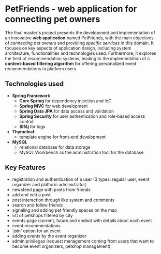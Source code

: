 # PetFriends - web application for connecting pet owners
The final master's project presents the development and implementation of an innovative **web application** named PetFriends, with the main objectives of _connecting pet owners_ and providing _specific services_ in this 
domain. It focuses on key aspects of application design, including system architecture, functionalities and technologies used. 
Furthermore, it explores the field of recommendation systems, leading to the implementation of a **content-based filtering algorithm** for offering personalized event recommendations to platform users.
## Technologies used
- **Spring Framework**
    - **Core Spring** for dependency injection and IoC
    - **Spring MVC** for web development
    - **Spring Data JPA** for data access and validation
    - **Spring Security** for user authentication and role-based access control
    - **Slf4j** for logs
- **Thymeleaf**
    - template engine for front-end development
- **MySQL**
    - relational database for data storage
    - MySQL Workbench as the administration tool for the database
## Key Features
- registration and authentication of a user (3 types: regular user, event organizer and platform administrator)
- newsfeed page with posts from friends
- add and edit a post
- post interaction through like system and comments
- search and follow friends
- signaling and adding pet friendly spaces on the map
- list of petshops filtered by city
- events page (current, future and ended) with details about each event
- event recommendations
- 'join' option for an event
- adding events by the event organizer
- admin privileges (request management coming from users that want to become event organizers, petshop management) 


